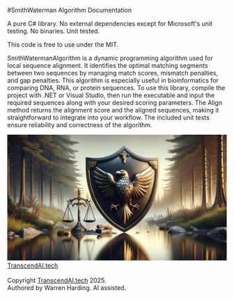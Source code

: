 #SmithWaterman Algorithm Documentation

A pure C# library. No external dependencies except for Microsoft's unit testing. No binaries. Unit tested.

This code is free to use under the MIT.

SmithWatermanAlgorithm is a dynamic programming algorithm used for local sequence alignment. It identifies the optimal matching segments between two sequences by managing match scores, mismatch penalties, and gap penalties. This algorithm is especially useful in bioinformatics for comparing DNA, RNA, or protein sequences. To use this library, compile the project with .NET or Visual Studio, then run the executable and input the required sequences along with your desired scoring parameters. The Align method returns the alignment score and the aligned sequences, making it straightforward to integrate into your workflow. The included unit tests ensure reliability and correctness of the algorithm.

![AI Image](aiimage.jpg)
[TranscendAI.tech](https://TranscendAI.tech)<br>
<br>
Copyright [TranscendAI.tech](https://TranscendAI.tech) 2025.</br>
Authored by Warren Harding. AI assisted.</br>